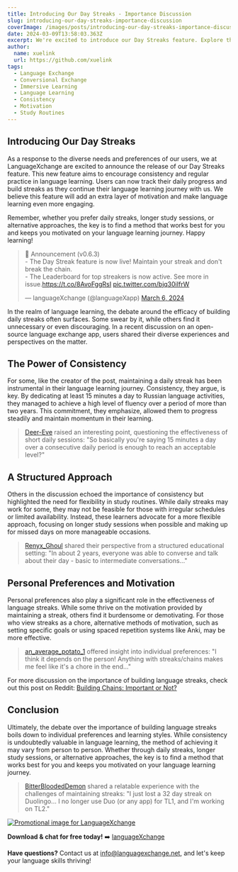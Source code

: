 ```yaml
---
title: Introducing Our Day Streaks - Importance Discussion
slug: introducing-our-day-streaks-importance-discussion
coverImage: /images/posts/introducing-our-day-streaks-importance-discussion.png
date: 2024-03-09T13:58:03.363Z
excerpt: We're excited to introduce our Day Streaks feature. Explore the importance of building language streaks in language learning and discover diverse perspectives on this topic.
author:
  name: xuelink
  url: https://github.com/xuelink
tags:
  - Language Exchange
  - Conversional Exchange
  - Immersive Learning
  - Language Learning
  - Consistency
  - Motivation
  - Study Routines
---
```


<script>
  import Callout from "$lib/components/molecules/Callout.svelte";
  import CodeBlock from "$lib/components/molecules/CodeBlock.svelte";
  import Image from "$lib/components/atoms/Image.svelte";
</script>

## **Introducing Our Day Streaks**

As a response to the diverse needs and preferences of our users, we at LanguageXchange are excited to announce the release of our Day Streaks feature. This new feature aims to encourage consistency and regular practice in language learning. Users can now track their daily progress and build streaks as they continue their language learning journey with us. We believe this feature will add an extra layer of motivation and make language learning even more engaging.

Remember, whether you prefer daily streaks, longer study sessions, or alternative approaches, the key is to find a method that works best for you and keeps you motivated on your language learning journey. Happy learning!

<blockquote class="twitter-tweet"><p lang="en" dir="ltr">📣 Announcement (v0.6.3)<br>- The Day Streak feature is now live! Maintain your streak and don&#39;t break the chain.<br>- The Leaderboard for top streakers is now active. See more in issue.<a href="https://t.co/8AvoFggRsI">https://t.co/8AvoFggRsI</a> <a href="https://t.co/bjq30iIfrW">pic.twitter.com/bjq30iIfrW</a></p>&mdash; languageXchange (@languageXapp) <a href="https://twitter.com/languageXapp/status/1765302479783076257?ref_src=twsrc%5Etfw">March 6, 2024</a></blockquote>

In the realm of language learning, the debate around the efficacy of building daily streaks often surfaces. Some swear by it, while others find it unnecessary or even discouraging. In a recent discussion on an open-source language exchange app, users shared their diverse experiences and perspectives on the matter.

## **The Power of Consistency**

For some, like the creator of the post, maintaining a daily streak has been instrumental in their language learning journey. Consistency, they argue, is key. By dedicating at least 15 minutes a day to Russian language activities, they managed to achieve a high level of fluency over a period of more than two years. This commitment, they emphasize, allowed them to progress steadily and maintain momentum in their learning.

> <a href="https://www.reddit.com/r/languagelearning/comments/1b7xn31/comment/ktlgxse/?utm_source=share&utm_medium=web3x&utm_name=web3xcss&utm_term=1&utm_content=share_button" target="_blank">Deer-Eve</a> raised an interesting point, questioning the effectiveness of short daily sessions: "So basically you're saying 15 minutes a day over a consecutive daily period is enough to reach an acceptable level?"

## **A Structured Approach**

Others in the discussion echoed the importance of consistency but highlighted the need for flexibility in study routines. While daily streaks may work for some, they may not be feasible for those with irregular schedules or limited availability. Instead, these learners advocate for a more flexible approach, focusing on longer study sessions when possible and making up for missed days on more manageable occasions.

> <a href="https://www.reddit.com/r/languagelearning/comments/1b7xn31/comment/ktlw2df/?utm_source=share&utm_medium=web3x&utm_name=web3xcss&utm_term=1&utm_content=share_button" target="_blank">Renyx_Ghoul</a> shared their perspective from a structured educational setting: "In about 2 years, everyone was able to converse and talk about their day - basic to intermediate conversations..."

## **Personal Preferences and Motivation**

Personal preferences also play a significant role in the effectiveness of language streaks. While some thrive on the motivation provided by maintaining a streak, others find it burdensome or demotivating. For those who view streaks as a chore, alternative methods of motivation, such as setting specific goals or using spaced repetition systems like Anki, may be more effective.

> <a href="https://www.reddit.com/r/languagelearning/comments/1b7xn31/comment/ktlslqs/?utm_source=share&utm_medium=web3x&utm_name=web3xcss&utm_term=1&utm_content=share_button" target="_blank">an_average_potato_1</a> offered insight into individual preferences: "I think it depends on the person! Anything with streaks/chains makes me feel like it's a chore in the end..."

For more discussion on the importance of building language streaks, check out this post on Reddit: [Building Chains: Important or Not?](https://www.reddit.com/r/languagelearning/comments/1b7xn31/building_chains_is_important_or_not_while/)

## **Conclusion**

Ultimately, the debate over the importance of building language streaks boils down to individual preferences and learning styles. While consistency is undoubtedly valuable in language learning, the method of achieving it may vary from person to person. Whether through daily streaks, longer study sessions, or alternative approaches, the key is to find a method that works best for you and keeps you motivated on your language learning journey.

> <a href="https://www.reddit.com/r/languagelearning/comments/1b7xn31/comment/ktmj21m/?utm_source=share&utm_medium=web3x&utm_name=web3xcss&utm_term=1&utm_content=share_button" target="_blank">BitterBloodedDemon</a> shared a relatable experience with the challenges of maintaining streaks: "I just lost a 32 day streak on Duolingo... I no longer use Duo (or any app) for TL1, and I'm working on TL2."

<a href="https://languagexchange.net)" target="_blank"> <Image src="/images/posts/Promo.png" alt="Promotional image for LanguageXchange" /></a>

**Download & chat for free today!** ➡️ [languageXchange](https://languagexchange.net/)

**Have questions?** Contact us at [info@languagexchange.net](mailto:info@languagexchange.net), and let's keep your language skills thriving!
